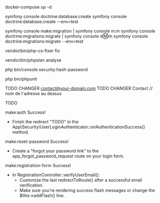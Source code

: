 docker-compose up -d

symfony console doctrine:database:create
symfony console doctrine:database:create --env=test

symfony console make:migration | symfony console m:m
symfony console doctrine:migrations:migrate | symfony console d:m:m
symfony console doctrine:migrations:migrate --env=test

vendor/bin/php-cs-fixer fix

vendor/bin/phpstan analyse

php bin/console security:hash-password

php bin/phpunit

TODO CHANGER contact@your-domain.com
TODO CHANGER Contact // nom de l'adresse au dessus

TODO

make:auth Success!

- Finish the redirect "TODO" in the App\Security\UserLoginAuthenticator::onAuthenticationSuccess() method.

make:reset-password Success!

- Create a "forgot your password link" to the app_forgot_password_request route on your login form.

make:registration-form Success!

- In RegistrationController::verifyUserEmail():
  - Customize the last redirectToRoute() after a successful email verification.
  - Make sure you're rendering success flash messages or change the $this->addFlash() line.
